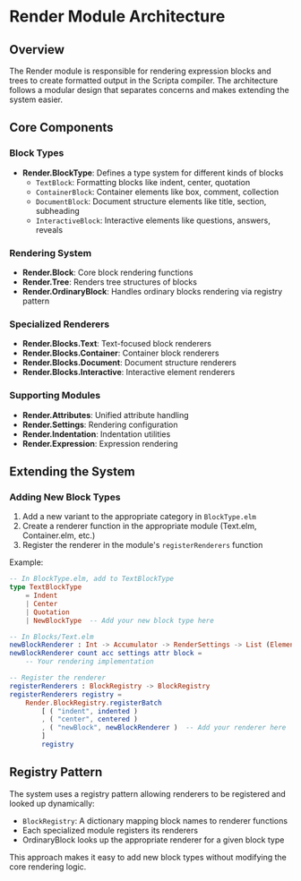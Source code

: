 # Render Module Architecture

## Overview

The Render module is responsible for rendering expression blocks and trees to create formatted output in the Scripta compiler. The architecture follows a modular design that separates concerns and makes extending the system easier.

## Core Components

### Block Types

- **Render.BlockType**: Defines a type system for different kinds of blocks
  - `TextBlock`: Formatting blocks like indent, center, quotation
  - `ContainerBlock`: Container elements like box, comment, collection
  - `DocumentBlock`: Document structure elements like title, section, subheading
  - `InteractiveBlock`: Interactive elements like questions, answers, reveals

### Rendering System

- **Render.Block**: Core block rendering functions
- **Render.Tree**: Renders tree structures of blocks
- **Render.OrdinaryBlock**: Handles ordinary blocks rendering via registry pattern

### Specialized Renderers

- **Render.Blocks.Text**: Text-focused block renderers
- **Render.Blocks.Container**: Container block renderers
- **Render.Blocks.Document**: Document structure renderers 
- **Render.Blocks.Interactive**: Interactive element renderers

### Supporting Modules

- **Render.Attributes**: Unified attribute handling
- **Render.Settings**: Rendering configuration
- **Render.Indentation**: Indentation utilities
- **Render.Expression**: Expression rendering

## Extending the System

### Adding New Block Types

1. Add a new variant to the appropriate category in `BlockType.elm`
2. Create a renderer function in the appropriate module (Text.elm, Container.elm, etc.)
3. Register the renderer in the module's `registerRenderers` function

Example:

```elm
-- In BlockType.elm, add to TextBlockType
type TextBlockType
    = Indent
    | Center
    | Quotation
    | NewBlockType  -- Add your new block type here

-- In Blocks/Text.elm
newBlockRenderer : Int -> Accumulator -> RenderSettings -> List (Element.Attribute MarkupMsg) -> ExpressionBlock -> Element MarkupMsg
newBlockRenderer count acc settings attr block =
    -- Your rendering implementation

-- Register the renderer
registerRenderers : BlockRegistry -> BlockRegistry
registerRenderers registry =
    Render.BlockRegistry.registerBatch
        [ ( "indent", indented )
        , ( "center", centered )
        , ( "newBlock", newBlockRenderer )  -- Add your renderer here
        ]
        registry
```

## Registry Pattern

The system uses a registry pattern allowing renderers to be registered and looked up dynamically:

- `BlockRegistry`: A dictionary mapping block names to renderer functions
- Each specialized module registers its renderers
- OrdinaryBlock looks up the appropriate renderer for a given block type

This approach makes it easy to add new block types without modifying the core rendering logic.